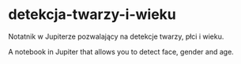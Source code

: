 # detekcja-twarzy-i-wieku
Notatnik w Jupiterze pozwalający na detekcje twarzy, płci i wieku.

A notebook in Jupiter that allows you to detect face, gender and age.
